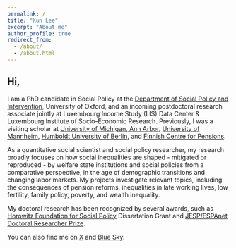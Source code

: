 ```yaml
---
permalink: /
title: "Kun Lee"
excerpt: "About me"
author_profile: true
redirect_from: 
  - /about/
  - /about.html
---
```



## Hi,

I am a PhD candidate in Social Policy at the [Department of Social Policy and Intervention](https://www.spi.ox.ac.uk/people/kun-lee), University of Oxford, and an incoming postdoctoral research associate jointly at Luxembourg Income Study (LIS) Data Center & Luxembourg Institute of Socio-Economic Research. Previously, I was a visiting scholar at [University of Michigan, Ann Arbor](https://inequality.umich.edu/visiting-scholar-kun-lee/), [University of Mannheim](https://www.sowi.uni-mannheim.de/en/ebbinghaus/team/), [Humboldt University of Berlin](https://www.sowi.hu-berlin.de/en/dynamics), and [Finnish Centre for Pensions](https://www.etk.fi/en/research-statistics-and-projections/research/research-cooperation/). 

As a quantitative social scientist and social policy researcher, my research broadly focuses on how social inequalities are shaped - mitigated or reproduced - by welfare state institutions and social policies from a comparative perspective, in the age of demographic transitions and changing labor markets. My projects investigate relevant topics, including the consequences of pension reforms, inequalities in late working lives, low fertility, family policy, poverty, and wealth inequality.

My doctoral research has been recognized by several awards, such as [Horowitz Foundation for Social Policy](https://www.horowitz-foundation.org/copy-of-2022) Dissertation Grant and [JESP/ESPAnet Doctoral Researcher Prize](https://espanet.org/).

You can also find me on [X](https://x.com/KunLeeSoPol) and [Blue Sky](https://bsky.app/profile/kunlee.bsky.social).